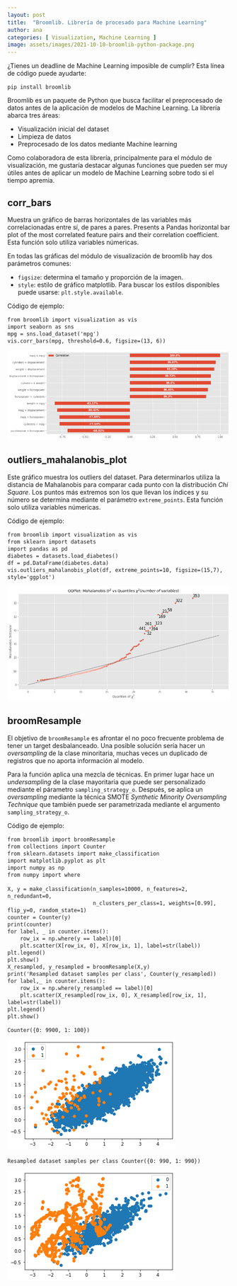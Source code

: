 ```yaml
---
layout: post
title:  "Broomlib. Librería de procesado para Machine Learning"
author: ana
categories: [ Visualization, Machine Learning ]
image: assets/images/2021-10-10-broomlib-python-package.png
---
```


¿Tienes un deadline de Machine Learning imposible de cumplir? Esta línea de código puede ayudarte:
```
pip install broomlib
```

Broomlib es un paquete de Python que busca facilitar el preprocesado de datos antes de la aplicación de modelos de Machine Learning. La librería abarca tres áreas:
- Visualización inicial del dataset
- Limpieza de datos
- Preprocesado de los datos mediante Machine learning

Como colaboradora de esta librería, principalmente para el módulo de visualización, me gustaría destacar algunas funciones que pueden ser muy útiles antes de aplicar un modelo de Machine Learning sobre todo si el tiempo apremia.

## corr_bars
Muestra un gráfico de barras horizontales de las variables más correlacionadas entre sí, de pares a pares. 
Presents a Pandas horizontal bar plot of the most correlated feature pairs and their correlation coefficient.
Esta función solo utiliza variables númericas.

En todas las gráficas del módulo de visualización de broomlib hay dos parámetros comunes:
- `figsize`: determina el tamaño y proporción de la imagen.
- `style`: estilo de gráfico matplotlib. Para buscar los estilos disponibles puede usarse: `plt.style.available`.


Código de ejemplo:
```
from broomlib import visualization as vis
import seaborn as sns
mpg = sns.load_dataset('mpg')
vis.corr_bars(mpg, threshold=0.6, figsize=(13, 6))
```

![](/assets/images/2021-10-10-broomlib_corr_bars.png)


## outliers_mahalanobis_plot
Este gráfico muestra los outliers del dataset. Para determinarlos utiliza la distancia de Mahalanobis para comparar cada punto con la distribución *Chi Square*. Los puntos más extremos son los que llevan los índices y su número se determina mediante el parámetro `extreme_points`. Esta función solo utiliza variables númericas.

Código de ejemplo:
```
from broomlib import visualization as vis
from sklearn import datasets
import pandas as pd
diabetes = datasets.load_diabetes()
df = pd.DataFrame(diabetes.data)
vis.outliers_mahalanobis_plot(df, extreme_points=10, figsize=(15,7), style='ggplot')
```

![](/assets/images/2021-10-10-broomlib_outliers_mahalanobis_plot.png)



## broomResample
El objetivo de `broomResample` es afrontar el no poco frecuente problema de tener un target desbalanceado. Una posible solución sería hacer un *oversampling* de la clase minoritaria, muchas veces un duplicado de registros que no aporta información al modelo.

Para la función aplica una mezcla de técnicas. En primer lugar hace un *undersampling* de la clase mayoritaria que puede ser personalizado mediante el párametro `sampling_strategy_o`. Después, se aplica un *oversampling* mediante la técnica SMOTE *Synthetic Minority Oversampling Technique* que también puede ser parametrizada mediante el argumento `sampling_strategy_o`.

Código de ejemplo:

```
from broomlib import broomResample
from collections import Counter
from sklearn.datasets import make_classification
import matplotlib.pyplot as plt
import numpy as np
from numpy import where

X, y = make_classification(n_samples=10000, n_features=2, n_redundant=0,
                           n_clusters_per_class=1, weights=[0.99], flip_y=0, random_state=1)
counter = Counter(y)
print(counter)
for label, _ in counter.items():
    row_ix = np.where(y == label)[0]
    plt.scatter(X[row_ix, 0], X[row_ix, 1], label=str(label))
plt.legend()
plt.show()
X_resampled, y_resampled = broomResample(X,y)
print('Resampled dataset samples per class', Counter(y_resampled))
for label,_ in counter.items():
    row_ix = np.where(y_resampled == label)[0]
    plt.scatter(X_resampled[row_ix, 0], X_resampled[row_ix, 1], label=str(label))
plt.legend()
plt.show()
```

 `Counter({0: 9900, 1: 100})`

![](/assets/images/2021-10-10-broomlib-resample01.png)

`Resampled dataset samples per class Counter({0: 990, 1: 990})`

![](/assets/images/2021-10-10-broomlib-resample02.png)